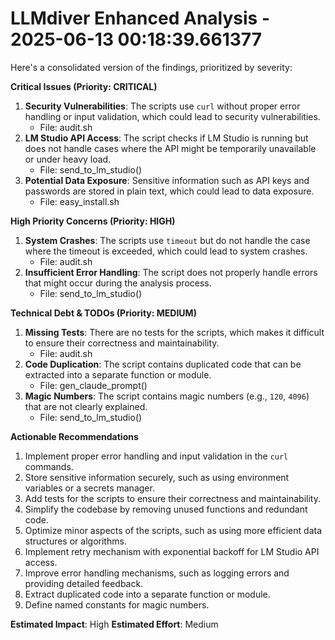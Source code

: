 # LLMdiver Enhanced Analysis - 2025-06-13 00:18:39.661377

Here's a consolidated version of the findings, prioritized by severity:

**Critical Issues (Priority: CRITICAL)**

1. **Security Vulnerabilities**: The scripts use `curl` without proper error handling or input validation, which could lead to security vulnerabilities.
	* File: audit.sh
2. **LM Studio API Access**: The script checks if LM Studio is running but does not handle cases where the API might be temporarily unavailable or under heavy load.
	* File: send_to_lm_studio()
3. **Potential Data Exposure**: Sensitive information such as API keys and passwords are stored in plain text, which could lead to data exposure.
	* File: easy_install.sh

**High Priority Concerns (Priority: HIGH)**

1. **System Crashes**: The scripts use `timeout` but do not handle the case where the timeout is exceeded, which could lead to system crashes.
	* File: audit.sh
2. **Insufficient Error Handling**: The script does not properly handle errors that might occur during the analysis process.
	* File: send_to_lm_studio()

**Technical Debt & TODOs (Priority: MEDIUM)**

1. **Missing Tests**: There are no tests for the scripts, which makes it difficult to ensure their correctness and maintainability.
	* File: audit.sh
2. **Code Duplication**: The script contains duplicated code that can be extracted into a separate function or module.
	* File: gen_claude_prompt()
3. **Magic Numbers**: The script contains magic numbers (e.g., `120`, `4096`) that are not clearly explained.
	* File: send_to_lm_studio()

**Actionable Recommendations**

1. Implement proper error handling and input validation in the `curl` commands.
2. Store sensitive information securely, such as using environment variables or a secrets manager.
3. Add tests for the scripts to ensure their correctness and maintainability.
4. Simplify the codebase by removing unused functions and redundant code.
5. Optimize minor aspects of the scripts, such as using more efficient data structures or algorithms.
6. Implement retry mechanism with exponential backoff for LM Studio API access.
7. Improve error handling mechanisms, such as logging errors and providing detailed feedback.
8. Extract duplicated code into a separate function or module.
9. Define named constants for magic numbers.

**Estimated Impact**: High
**Estimated Effort**: Medium